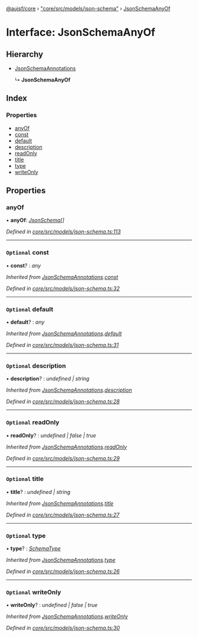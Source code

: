 [@aujsf/core](../README.md) › ["core/src/models/json-schema"](../modules/_core_src_models_json_schema_.md) › [JsonSchemaAnyOf](_core_src_models_json_schema_.jsonschemaanyof.md)

# Interface: JsonSchemaAnyOf

## Hierarchy

* [JsonSchemaAnnotations](_core_src_models_json_schema_.jsonschemaannotations.md)

  ↳ **JsonSchemaAnyOf**

## Index

### Properties

* [anyOf](_core_src_models_json_schema_.jsonschemaanyof.md#anyof)
* [const](_core_src_models_json_schema_.jsonschemaanyof.md#optional-const)
* [default](_core_src_models_json_schema_.jsonschemaanyof.md#optional-default)
* [description](_core_src_models_json_schema_.jsonschemaanyof.md#optional-description)
* [readOnly](_core_src_models_json_schema_.jsonschemaanyof.md#optional-readonly)
* [title](_core_src_models_json_schema_.jsonschemaanyof.md#optional-title)
* [type](_core_src_models_json_schema_.jsonschemaanyof.md#optional-type)
* [writeOnly](_core_src_models_json_schema_.jsonschemaanyof.md#optional-writeonly)

## Properties

###  anyOf

• **anyOf**: *[JsonSchema](../modules/_core_src_models_json_schema_.md#jsonschema)[]*

*Defined in [core/src/models/json-schema.ts:113](https://github.com/jbockle/au-jsonschema-form/blob/05b11cf/packages/core/src/models/json-schema.ts#L113)*

___

### `Optional` const

• **const**? : *any*

*Inherited from [JsonSchemaAnnotations](_core_src_models_json_schema_.jsonschemaannotations.md).[const](_core_src_models_json_schema_.jsonschemaannotations.md#optional-const)*

*Defined in [core/src/models/json-schema.ts:32](https://github.com/jbockle/au-jsonschema-form/blob/05b11cf/packages/core/src/models/json-schema.ts#L32)*

___

### `Optional` default

• **default**? : *any*

*Inherited from [JsonSchemaAnnotations](_core_src_models_json_schema_.jsonschemaannotations.md).[default](_core_src_models_json_schema_.jsonschemaannotations.md#optional-default)*

*Defined in [core/src/models/json-schema.ts:31](https://github.com/jbockle/au-jsonschema-form/blob/05b11cf/packages/core/src/models/json-schema.ts#L31)*

___

### `Optional` description

• **description**? : *undefined | string*

*Inherited from [JsonSchemaAnnotations](_core_src_models_json_schema_.jsonschemaannotations.md).[description](_core_src_models_json_schema_.jsonschemaannotations.md#optional-description)*

*Defined in [core/src/models/json-schema.ts:28](https://github.com/jbockle/au-jsonschema-form/blob/05b11cf/packages/core/src/models/json-schema.ts#L28)*

___

### `Optional` readOnly

• **readOnly**? : *undefined | false | true*

*Inherited from [JsonSchemaAnnotations](_core_src_models_json_schema_.jsonschemaannotations.md).[readOnly](_core_src_models_json_schema_.jsonschemaannotations.md#optional-readonly)*

*Defined in [core/src/models/json-schema.ts:29](https://github.com/jbockle/au-jsonschema-form/blob/05b11cf/packages/core/src/models/json-schema.ts#L29)*

___

### `Optional` title

• **title**? : *undefined | string*

*Inherited from [JsonSchemaAnnotations](_core_src_models_json_schema_.jsonschemaannotations.md).[title](_core_src_models_json_schema_.jsonschemaannotations.md#optional-title)*

*Defined in [core/src/models/json-schema.ts:27](https://github.com/jbockle/au-jsonschema-form/blob/05b11cf/packages/core/src/models/json-schema.ts#L27)*

___

### `Optional` type

• **type**? : *[SchemaType](../modules/_core_src_models_json_schema_.md#schematype)*

*Inherited from [JsonSchemaAnnotations](_core_src_models_json_schema_.jsonschemaannotations.md).[type](_core_src_models_json_schema_.jsonschemaannotations.md#optional-type)*

*Defined in [core/src/models/json-schema.ts:26](https://github.com/jbockle/au-jsonschema-form/blob/05b11cf/packages/core/src/models/json-schema.ts#L26)*

___

### `Optional` writeOnly

• **writeOnly**? : *undefined | false | true*

*Inherited from [JsonSchemaAnnotations](_core_src_models_json_schema_.jsonschemaannotations.md).[writeOnly](_core_src_models_json_schema_.jsonschemaannotations.md#optional-writeonly)*

*Defined in [core/src/models/json-schema.ts:30](https://github.com/jbockle/au-jsonschema-form/blob/05b11cf/packages/core/src/models/json-schema.ts#L30)*
